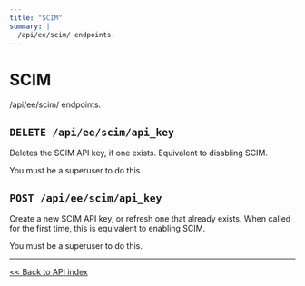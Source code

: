 ```yaml
---
title: "SCIM"
summary: |
  /api/ee/scim/ endpoints.
---
```


# SCIM

/api/ee/scim/ endpoints.

## `DELETE /api/ee/scim/api_key`

Deletes the SCIM API key, if one exists. Equivalent to disabling SCIM.

You must be a superuser to do this.

## `POST /api/ee/scim/api_key`

Create a new SCIM API key, or refresh one that already exists. When called for the first time,
  this is equivalent to enabling SCIM.

You must be a superuser to do this.

---

[<< Back to API index](../../api-documentation.md)